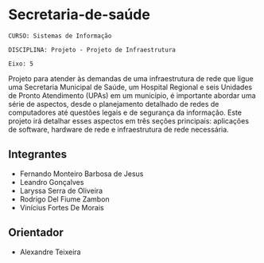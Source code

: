 # Secretaria-de-saúde

`CURSO: Sistemas de Informação`

`DISCIPLINA: Projeto - Projeto de Infraestrutura`

`Eixo: 5`

Projeto para atender às demandas de uma infraestrutura de rede que ligue uma Secretaria Municipal de Saúde, um Hospital Regional e seis Unidades de Pronto Atendimento (UPAs) em um município, é importante abordar uma série de aspectos, desde o planejamento detalhado de redes de computadores até questões legais e de segurança da informação. Este projeto irá detalhar esses aspectos em três seções principais: aplicações de software, hardware de rede e infraestrutura de rede necessária.

## Integrantes

* Fernando Monteiro Barbosa de Jesus
* Leandro Gonçalves
* Laryssa Serra de Oliveira
* Rodrigo Del Fiume Zambon
* Vinícius Fortes De Morais

## Orientador

* Alexandre Teixeira


